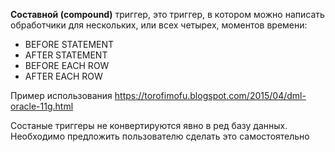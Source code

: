 **Cоставной (compound)** триггер, это триггер, в котором можно написать обработчики для нескольких, или всех четырех, моментов времени:

* BEFORE STATEMENT
* AFTER STATEMENT
* BEFORE EACH ROW
* AFTER EACH ROW

Пример использования
https://torofimofu.blogspot.com/2015/04/dml-oracle-11g.html

Состаные триггеры не конвертируются явно в ред базу данных. Необходимо предложить пользователю сделать это самостоятельно
